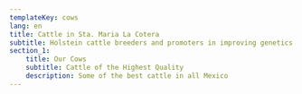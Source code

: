 ```yaml
---
templateKey: cows
lang: en
title: Cattle in Sta. Maria La Cotera
subtitle: Holstein cattle breeders and promoters in improving genetics in Mexico
section_1:
    title: Our Cows
    subtitle: Cattle of the Highest Quality
    description: Some of the best cattle in all Mexico
---
```

